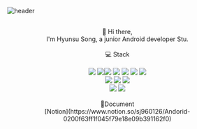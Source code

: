 ![header](https://capsule-render.vercel.app/api?type=slice&color=gradient&text=%20HyunsuSong%20%20&height=200&fontSize=100)
<p align="center">
</br>
  👋 Hi there,
  </br>
  I'm Hyunsu Song, a junior Android developer Stu.</br>
  </br>
  💻 Stack  </br>  </br> 
  <img src="https://img.shields.io/badge/Java-007396?style=flat-square&logo=Java&logoColor=white"/>
  <img src="https://img.shields.io/badge/Kotlin-0095D5?style=flat-square&logo=Kotlin&logoColor=white"/></a><img src="https://img.shields.io/badge/Android-3DDC84?style=flat-square&logo=Android&logoColor=white"/></a>
  <img src="https://img.shields.io/badge/Swift-FA7343?style=flat-square&logo=Swift&logoColor=white"/></a>
  <img src="https://img.shields.io/badge/IOS-000000?style=flat-square&logo=IOS&logoColor=white"/></a>
  <img src="https://img.shields.io/badge/Android Studio-3DDC84?style=flat-square&logo=AndroidStudio&logoColor=white"/></a>
  <img src="https://img.shields.io/badge/Xcode-1575F9?style=flat-square&logo=Xcode&logoColor=white"/></a>
  </br>
  <img src="https://img.shields.io/badge/Firebase-FFCA28?style=flat-square&logo=Firebase&logoColor=white"/></a>
  <img src="https://img.shields.io/badge/Oracle-F80000?style=flat-square&logo=Oracle&logoColor=white"/></a>
    <img src="https://img.shields.io/badge/MySQL-4479A1?style=flat-square&logo=MySQL&logoColor=white"/></a>
    <br>
        <img src="https://img.shields.io/badge/GitHub-181717?style=flat-square&logo=GitHub&logoColor=white"/></a>
        <img src="https://img.shields.io/badge/Notion-181717?style=flat-square&logo=Notion&logoColor=white"/></a>
    <br><br>
     📖Document  </br> 
    [Notion](https://www.notion.so/sj960126/Andorid-0200f63ff1f045f79e18e09b391162f0)
    <br>
    <br>
</p>


